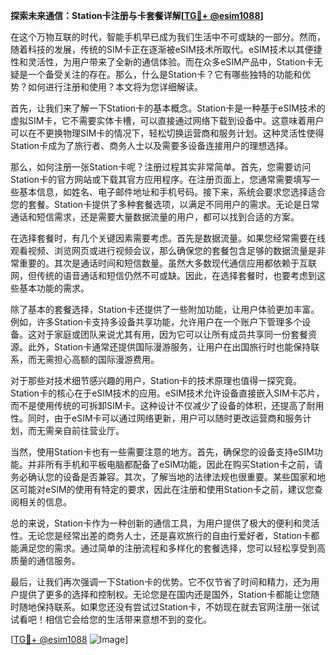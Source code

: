 **探索未来通信：Station卡注册与卡套餐详解[[TG💪+ @esim1088](https://t.me/s/esim1088)]**

在这个万物互联的时代，智能手机早已成为我们生活中不可或缺的一部分。然而，随着科技的发展，传统的SIM卡正在逐渐被eSIM技术所取代。eSIM技术以其便捷性和灵活性，为用户带来了全新的通信体验。而在众多eSIM产品中，Station卡无疑是一个备受关注的存在。那么，什么是Station卡？它有哪些独特的功能和优势？如何进行注册和使用？本文将为您详细解读。

首先，让我们来了解一下Station卡的基本概念。Station卡是一种基于eSIM技术的虚拟SIM卡，它不需要实体卡槽，可以直接通过网络下载到设备中。这意味着用户可以在不更换物理SIM卡的情况下，轻松切换运营商和服务计划。这种灵活性使得Station卡成为了旅行者、商务人士以及需要多设备连接用户的理想选择。

那么，如何注册一张Station卡呢？注册过程其实非常简单。首先，您需要访问Station卡的官方网站或下载其官方应用程序。在注册页面上，您通常需要填写一些基本信息，如姓名、电子邮件地址和手机号码。接下来，系统会要求您选择适合您的套餐。Station卡提供了多种套餐选项，以满足不同用户的需求。无论是日常通话和短信需求，还是需要大量数据流量的用户，都可以找到合适的方案。

在选择套餐时，有几个关键因素需要考虑。首先是数据流量。如果您经常需要在线观看视频、浏览网页或进行视频会议，那么确保您的套餐包含足够的数据流量是非常重要的。其次是通话时间和短信数量。虽然大多数现代通信应用都依赖于互联网，但传统的语音通话和短信仍然不可或缺。因此，在选择套餐时，也要考虑到这些基本功能的需求。

除了基本的套餐选择，Station卡还提供了一些附加功能，让用户体验更加丰富。例如，许多Station卡支持多设备共享功能，允许用户在一个账户下管理多个设备。这对于家庭或团队来说尤其有用，因为它可以让所有成员共享同一份套餐资源。此外，Station卡通常还提供国际漫游服务，让用户在出国旅行时也能保持联系，而无需担心高额的国际漫游费用。

对于那些对技术细节感兴趣的用户，Station卡的技术原理也值得一探究竟。Station卡的核心在于eSIM技术的应用。eSIM技术允许设备直接嵌入SIM卡芯片，而不是使用传统的可拆卸SIM卡。这种设计不仅减少了设备的体积，还提高了耐用性。同时，由于eSIM卡可以通过网络更新，用户可以随时更改运营商和服务计划，而无需亲自前往营业厅。

当然，使用Station卡也有一些需要注意的地方。首先，确保您的设备支持eSIM功能。并非所有手机和平板电脑都配备了eSIM功能，因此在购买Station卡之前，请务必确认您的设备是否兼容。其次，了解当地的法律法规也很重要。某些国家和地区可能对eSIM的使用有特定的要求，因此在注册和使用Station卡之前，建议您查阅相关的信息。

总的来说，Station卡作为一种创新的通信工具，为用户提供了极大的便利和灵活性。无论您是经常出差的商务人士，还是喜欢旅行的自由行爱好者，Station卡都能满足您的需求。通过简单的注册流程和多样化的套餐选择，您可以轻松享受到高质量的通信服务。

最后，让我们再次强调一下Station卡的优势。它不仅节省了时间和精力，还为用户提供了更多的选择和控制权。无论您是在国内还是国外，Station卡都能让您随时随地保持联系。如果您还没有尝试过Station卡，不妨现在就去官网注册一张试试看吧！相信它会给您的生活带来意想不到的变化。

[[TG💪+ @esim1088](https://t.me/s/esim1088) ![Image](https://i.postimg.cc/4NQfJmqS/Snipaste-2025-05-13-00-14-12.png)]